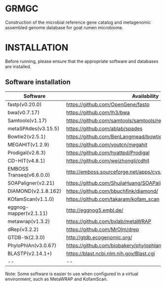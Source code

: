 # GRMGC
Construction of the microbial reference gene catalog and metagenomic assembled genome database for goat rumen microbiome.
# INSTALLATION
Before running, please ensure that the appropriate software and databases are installed.
## Software installation
|Software   |Availability   |
|--|--|
|fastp(v0.20.0)   |https://github.com/OpenGene/fastp   |
|bwa(v0.7.17)   |https://github.com/lh3/bwa   |
|Samtools(v1.17)   |https://github.com/samtools/samtools/releases/   |
|metaSPAdes(v3.15.5)   |https://github.com/ablab/spades   |
|Bowtie2(v2.5.1)   |https://github.com/BenLangmead/bowtie2   |
|MEGAHIT(v1.2.9)   |https://github.com/voutcn/megahit  |
|Prodigal(v2.6.3)   |https://github.com/hyattpd/Prodigal   |
|CD-HIT(v4.8.1)   |https://github.com/weizhongli/cdhit   |
|EMBOSS Transeq(v6.6.0.0)   |http://emboss.sourceforge.net/apps/cvs/emboss/apps/transeq.html  |
|SOAPaligner(v2.21)   |https://github.com/ShujiaHuang/SOAPaligner   |
|DIAMOND(v2.1.8.162)   |https://github.com/bbuchfink/diamond/   |
|KOfamScan(v1.1.0)   |https://github.com/takaram/kofam_scan   |
|eggnog-mapper(v2.1.11)   |http://eggnog5.embl.de/   |
|metawrap(v1.3.2)   |https://github.com/bxlab/metaWRAP   |
|dRep(v3.2.2)   |https://github.com/MrOlm/drep   |
|GTDB-tk(2.3.0)   |http://gtdb.ecogenomic.org/   |
|PhyloPhlAn(v3.0.67)   |https://github.com/biobakery/phylophlan   |
|BLASTP(v2.14.1+)   |https://blast.ncbi.nlm.nih.gov/Blast.cgi   |
|--|--|
Note: Some software is easier to use when configured in a virtual environment, such as MetaWRAP and KofamScan.

